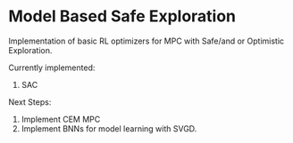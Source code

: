 # Model Based Safe Exploration 
Implementation of basic RL optimizers for MPC with Safe/and or Optimistic Exploration.

Currently implemented:
1. SAC


Next Steps:
1. Implement CEM MPC
2. Implement BNNs for model learning with SVGD.